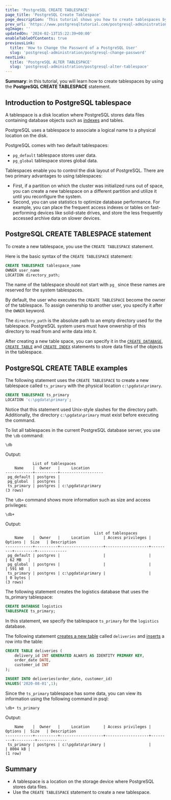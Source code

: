 ```yaml
---
title: 'PostgreSQL CREATE TABLESPACE'
page_title: 'PostgreSQL Create Tablespace'
page_description: 'This tutorial shows you how to create tablespaces by using the PostgreSQL CREATE TABLESPACE statement.'
prev_url: 'https://www.postgresqltutorial.com/postgresql-administration/postgresql-create-tablespace/'
ogImage: ''
updatedOn: '2024-02-13T15:22:39+00:00'
enableTableOfContents: true
previousLink:
  title: 'How to Change the Password of a PostgreSQL User'
  slug: 'postgresql-administration/postgresql-change-password'
nextLink:
  title: 'PostgreSQL ALTER TABLESPACE'
  slug: 'postgresql-administration/postgresql-alter-tablespace'
---
```


**Summary**: in this tutorial, you will learn how to create tablespaces by using the **PostgreSQL CREATE TABLESPACE** statement.

## Introduction to PostgreSQL tablespace

A tablespace is a disk location where PostgreSQL stores data files containing database objects such as [indexes](../postgresql-indexes) and tables.

PostgreSQL uses a tablespace to associate a logical name to a physical location on the disk.

PostgreSQL comes with two default tablespaces:

- `pg_default` tablespace stores user data.
- `pg_global` tablespace stores global data.

Tablespaces enable you to control the disk layout of PostgreSQL. There are two primary advantages to using tablespaces:

- First, if a partition on which the cluster was initialized runs out of space, you can create a new tablespace on a different partition and utilize it until you reconfigure the system.
- Second, you can use statistics to optimize database performance. For example, you can place the frequent access indexes or tables on fast\-performing devices like solid\-state drives, and store the less frequently accessed archive data on slower devices.

## PostgreSQL CREATE TABLESPACE statement

To create a new tablespace, you use the `CREATE TABLESPACE` statement.

Here is the basic syntax of the `CREATE TABLESPACE` statement:

```sql
CREATE TABLESPACE tablespace_name
OWNER user_name
LOCATION directory_path;
```

The name of the tablespace should not start with `pg_` since these names are reserved for the system tablespaces.

By default, the user who executes the `CREATE TABLESPACE` become the owner of the tablespace. To assign ownership to another user, you specify it after the `OWNER` keyword.

The `directory_path` is the absolute path to an empty directory used for the tablespace. PostgreSQL system users must have onwership of this directory to read from and write data into it.

After creating a new table space, you can specify it in the [`CREATE DATABASE`](postgresql-create-database), [`CREATE TABLE`](../postgresql-tutorial/postgresql-create-table) and [`CREATE INDEX`](../postgresql-indexes/postgresql-create-index) statements to store data files of the objects in the tablespace.

## PostgreSQL CREATE TABLE examples

The following statement uses the `CREATE TABLESPACE` to create a new tablespace called `ts_primary` with the physical location `c:\pgdata\primary`.

```sql
CREATE TABLESPACE ts_primary
LOCATION 'c:\pgdata\primary';
```

Notice that this statement used Unix\-style slashes for the directory path. Additionally, the directory `c:\pgdata\primary` must exist before executing the command.

To list all tablespaces in the current PostgreSQL database server, you use the `\db` command:

```shell
\db
```

Output:

```shell
            List of tablespaces
    Name    |  Owner   |     Location
------------+----------+-------------------
 pg_default | postgres |
 pg_global  | postgres |
 ts_primary | postgres | c:\pgdata\primary
(3 rows)
```

The `\db+` command shows more information such as size and access privileges:

```shell
\db+
```

Output:

```
                                       List of tablespaces
    Name    |  Owner   |     Location      | Access privileges | Options |  Size   | Description
------------+----------+-------------------+-------------------+---------+---------+-------------
 pg_default | postgres |                   |                   |         | 62 MB   |
 pg_global  | postgres |                   |                   |         | 591 kB  |
 ts_primary | postgres | c:\pgdata\primary |                   |         | 0 bytes |
(3 rows)
```

The following statement creates the logistics database that uses the ts_primary tablespace:

```sql
CREATE DATABASE logistics
TABLESPACE ts_primary;
```

In this statement, we specify the tablespace `ts_primary` for the `logistics` database.

The following statement [creates a new table](../postgresql-tutorial/postgresql-create-table) called `deliveries` and [inserts](../postgresql-tutorial/postgresql-insert) a row into the table:

```sql
CREATE TABLE deliveries (
    delivery_id INT GENERATED ALWAYS AS IDENTITY PRIMARY KEY,
    order_date DATE,
    customer_id INT
);

INSERT INTO deliveries(order_date, customer_id)
VALUES('2020-08-01',1);
```

Since the `ts_primary` tablespace has some data, you can view its information using the following command in psql:

```shell
\db+ ts_primary
```

Output:

```
    Name    |  Owner   |     Location      | Access privileges | Options |  Size   | Description
------------+----------+-------------------+-------------------+---------+---------+-------------
 ts_primary | postgres | c:\pgdata\primary |                   |         | 8004 kB |
(1 row)

```

## Summary

- A tablespace is a location on the storage device where PostgreSQL stores data files.
- Use the `CREATE TABLESPACE` statement to create a new tablespace.
